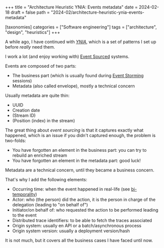 +++
title = "Architecture Heuristic YNIA: Events metadata"
date = 2024-02-18
draft = false
path = "2024-02/architecture-heuristic-ynia-events-metadata"

[taxonomies]
categories = ["Software engineering"]
tags = ["architecture", "design", "heuristics"]
+++

A while ago, I have continued with [_YNIA_](@/2023-11-29_architecture-heuristic-ynia-participants.md),
which is a set of patterns I set up before _really_ need them.

I work a lot (and enjoy working with) [Event Sourced](https://martinfowler.com/eaaDev/EventSourcing.html)
systems.

Events are composed of two parts:

* The business part (which is usually found during [Event Storming](https://www.eventstorming.com/) sessions)
* Metadata (also called envelope), mostly a technical concern

Usually metadata are quite thin:

* UUID
* Creation date
* (Stream ID)
* (Position (index) in the stream)

The great thing about _event sourcing_ is that it captures exactly what happened,
which is an issue if you didn't captured enough, the problem is two-folds:

* You have forgotten an element in the business part: you can try to rebuild an enriched stream
* You have forgotten an element in the metadata part: good luck!

Metadata are a technical concern, until they became a business concern.

That's why I add the following elements:

* Occurring time: when the event happened in real-life (see [bi-temporality](https://martinfowler.com/articles/bitemporal-history.html))
* Actor: who (the person) did the action, it is the person in charge of the delegation (leading to "on behalf of")
* Initiator/on behalf of: who requested the action to be performed leading to the event
* Distributed trace identifiers: to be able to fetch the traces associated
* Origin system: usually en API or a batch/asynchronous process
* Origin system version: usually a deployment version/hash

It is not much, but it covers all the business cases I have faced until now.
